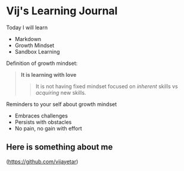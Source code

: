 # Vij's Learning Journal

Today I will learn
- Markdown
- Growth Mindset
- Sandbox Learning

Definition of growth mindset:
> **It is learning with love**
>> It is not having fixed mindset focused on *inherent* skills vs *acquiring* new skills.

Reminders to your self about growth mindset
- Embraces challenges
- Persists with obstacles
- No pain, no gain with effort

## Here is something about me 
(https://github.com/vijayetar)

